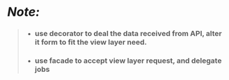 # *Note:*
> - ### use decorator to deal the data received from API, alter it form to fit the view layer need.
> - ### use facade to accept view layer request, and delegate jobs  